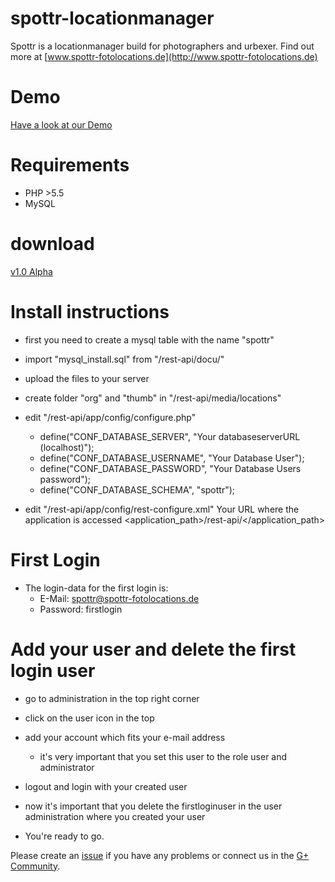 # spottr-locationmanager
Spottr is a locationmanager build for photographers and urbexer. Find out more at [www.spottr-fotolocations.de](http://www.spottr-fotolocations.de)

# Demo

[Have a look at our Demo](http://dev.art-ifact.de/spottr-demo/)

# Requirements

- PHP >5.5
- MySQL

# download 

[v1.0 Alpha](https://github.com/artifactdev/spottr-locationmanager/archive/v1.0a.zip)

# Install instructions

- first you need to create a mysql table with the name "spottr" 
- import "mysql_install.sql" from "/rest-api/docu/"
- upload the files to your server

- create folder "org" and "thumb" in "/rest-api/media/locations"

- edit "/rest-api/app/config/configure.php"
  - define("CONF_DATABASE_SERVER", "Your databaseserverURL (localhost)");
  - define("CONF_DATABASE_USERNAME", "Your Database User");
  - define("CONF_DATABASE_PASSWORD", "Your Database Users password");
  - define("CONF_DATABASE_SCHEMA", "spottr");

- edit "/rest-api/app/config/rest-configure.xml"
  <host>Your URL where the application is accessed</host>
  <application_path>/rest-api/</application_path>
  
# First Login
  - The login-data for the first login is:
    - E-Mail: spottr@spottr-fotolocations.de
    - Password: firstlogin

# Add your user and delete the first login user

- go to administration in the top right corner
- click on the user icon in the top
- add your account which fits your e-mail address
  - it's very important that you set this user to the role user and administrator
- logout and login with your created user
- now it's important that you delete the firstloginuser in the user administration where you created your user

- You're ready to go.


Please create an [issue](https://github.com/artifactdev/spottr-locationmanager/issues) if you have any problems or connect us in the
[G+ Community](https://plus.google.com/communities/108057769811540833945).
